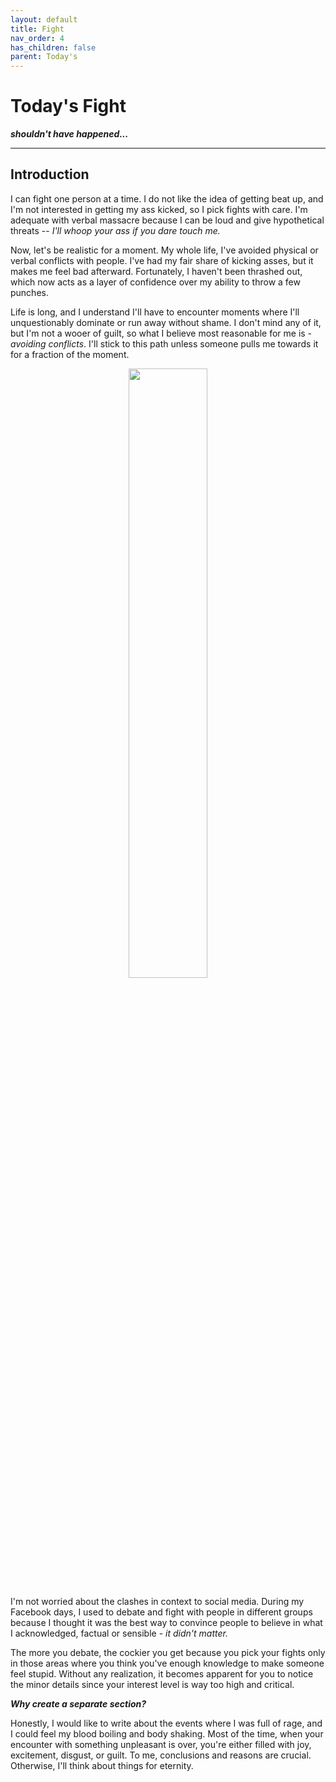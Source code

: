```yaml
---
layout: default
title: Fight
nav_order: 4
has_children: false
parent: Today's
---
```


# Today's Fight

__*shouldn't have happened...*__

---

## Introduction

I can fight one person at a time. I do not like the idea of getting beat up, and I'm not interested in getting my ass kicked, so I pick fights with care. I'm adequate with verbal massacre because I can be loud and give hypothetical threats -- *I'll whoop your ass if you dare touch me.*

Now, let's be realistic for a moment. My whole life, I've avoided physical or verbal conflicts with people. I've had my fair share of kicking asses, but it makes me feel bad afterward. Fortunately, I haven't been thrashed out, which now acts as a layer of confidence over my ability to throw a few punches.

Life is long, and I understand I'll have to encounter moments where I'll unquestionably dominate or run away without shame. I don't mind any of it, but I'm not a wooer of guilt, so what I believe most reasonable for me is - *avoiding conflicts*. I'll stick to this path unless someone pulls me towards it for a fraction of the moment.

<p align="center"><img width="50%" src="{{site.baseurl}}/media/fight.png"></p>

I'm not worried about the clashes in context to social media. During my Facebook days, I used to debate and fight with people in different groups because I thought it was the best way to convince people to believe in what I acknowledged, factual or sensible - *it didn't matter.*

The more you debate, the cockier you get because you pick your fights only in those areas where you think you've enough knowledge to make someone feel stupid. Without any realization, it becomes apparent for you to notice the minor details since your interest level is way too high and critical.

*__Why create a separate section?__*

Honestly, I would like to write about the events where I was full of rage, and I could feel my blood boiling and body shaking. Most of the time, when your encounter with something unpleasant is over, you're either filled with joy, excitement, disgust, or guilt. To me, conclusions and reasons are crucial. Otherwise, I'll think about things for eternity.
